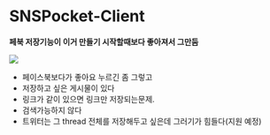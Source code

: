 # SNSPocket-Client
**페북 저장기능이 이거 만들기 시작할때보다 좋아져서 그만둠**

<img src="http://res.cloudinary.com/ner0/image/upload/v1473238272/save_i4nvpq.jpg">

- 페이스북보다가 좋아요 누르긴 좀 그렇고
- 저장하고 싶은 게시물이 있다
- 링크가 같이 있으면 링크만 저장되는문제.
- 검색가능하지 않다
- 트위터는 그 thread 전체를 저장해두고 싶은데 그러기가 힘들다(지원 예정)

